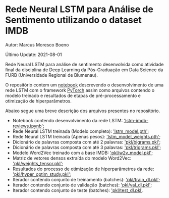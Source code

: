 # Rede Neural LSTM para Análise de Sentimento utilizando o dataset IMDB

Autor: Marcus Moresco Boeno

Último Update: 2021-08-01

Rede Neural LSTM para análise de sentimento desenvolvida como atividade final da disciplina de Deep Learning da Pós-Graduação em Data Science da FURB (Universidade Regional de Blumenau).

O repositório contem um [notebook](lstm-imdb-reviews.ipynb) descrevendo o desenvolvimento de uma rede LSTM com o framework [PyTorch](https://pytorch.org/) assim como arquivos contendo o modelo treinado e resultados de etapas de pré-processamento e otimização de hiperparâmetros.

Abaixo segue uma breve descrição dos arquivos presentes no repositório.

- Notebook contendo desenvolvimento da rede LSTM: ['lstm-imdb-reviews.ipynb'](lstm-imdb-reviews.ipynb);
- Rede Neural LSTM treinada (Modelo completo): ['lstm_model.pth'](lstm_model.pth);
- Rede Neural LSTM treinada (Apenas pesos): ['lstm_model_weights.pth'](lstm_model_weights.pth);
- Dicionário de palavras composta com até 2 palavras: ['pkl/bigrams.pkl'](pkl/bigrams.pkl);  
- Dicionário de palavras composta com até 3 palavras: ['pkl/trigrams.pkl'](pkl/trigrams.pkl);
- Modelo Word2Vec treinado com a base IMDB: ['pkl/w2v_model.pkl'](pkl/w2v_model.pkl);
- Matriz de vetores densos extraída do modelo Word2Vec: ['pkl/weights_tensor.pkl'](pkl/weights_tensor.pkl);
- Resultados do processo de otimização de hiperparâmetros da rede: ['pkl/hyper_optim_study.pkl'](pkl/hyper_optim_study.pkl);
- Iterador contendo conjunto de treinamento (batches): ['pkl/train_dl.pkl'](pkl/train_dl.pkl);
- Iterador contendo conjunto de validação (batches): ['pkl/val_dl.pkl'](pkl/val_dl.pkl);
- Iterador contendo conjunto de teste (batches): ['pkl/test_dl.pkl'](pkl/test_dl.pkl).

